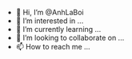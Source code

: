 - 👋 Hi, I’m @AnhLaBoi
- 👀 I’m interested in ...
- 🌱 I’m currently learning ...
- 💞️ I’m looking to collaborate on ...
- 📫 How to reach me ...

<!---
AnhLaBoi/AnhLaBoi is a ✨ special ✨ repository because its `README.md` (this file) appears on your GitHub profile.
You can click the Preview link to take a look at your changes.
--->
